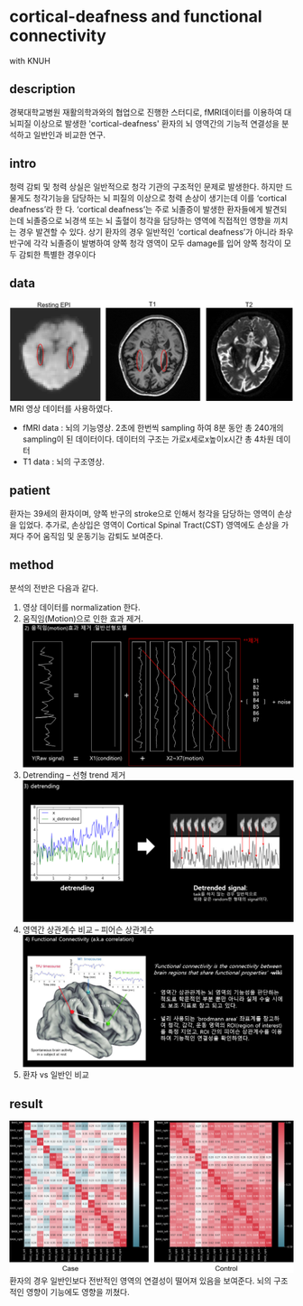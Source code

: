 # cortical-deafness and functional connectivity
with KNUH


## description
경북대학교병원 재활의학과와의 협업으로 진행한 스터디로, fMRI데이터를 이용하여 대뇌피질 이상으로 발생한 'cortical-deafness' 환자의 뇌 영역간의 기능적 연결성을 분석하고 일반인과 비교한 연구.

## intro
청력 감퇴 및 청력 상실은 일반적으로 청각 기관의 구조적인 문제로 발생한다. 하지만 드물게도 청각기능을 담당하는 뇌 피질의 이상으로 청력 손상이 생기는데 이를 ‘cortical deafness’라 한 다. ‘cortical deafness’는 주로 뇌졸증이 발생한 환자들에게 발견되는데 뇌졸증으로 뇌경색 또는 뇌 출혈이 청각을 담당하는 영역에 직접적인 영향을 끼치는 경우 발견할 수 있다. 상기 환자의 경우 일반적인 ‘cortical deafness’가 아니라 좌우 반구에 각각 뇌졸증이 발병하여 양쪽 청각 영역이 모두 damage를 입어 양쪽 청각이 모두 감퇴한 특별한 경우이다

## data
![brain](img/brain.PNG)
MRI 영상 데이터를 사용하였다.
* fMRI data : 뇌의 기능영상. 2초에 한번씩 sampling 하여 8분 동안 총 240개의 sampling이 된 데이터이다. 데이터의 구조는 가로x세로x높이x시간 총 4차원 데이터
* T1 data : 뇌의 구조영상. 

## patient
환자는 39세의 환자이며, 양쪽 반구의 stroke으로 인해서 청각을 담당하는 영역이 손상을 입었다. 추가로, 손상입은 영역이 Cortical Spinal Tract(CST) 영역에도 손상을 가져다 주어 움직임 및 운동기능 감퇴도 보여준다.

## method
분석의 전반은 다음과 같다.  
1) 영상 데이터를 normalization 한다.
2) 움직임(Motion)으로 인한 효과 제거.
![2](img/2.PNG)
3) Detrending – 선형 trend 제거
![3](img/3.PNG)
4) 영역간 상관계수 비교 – 피어슨 상관계수
![4](img/4.PNG)
5) 환자 vs 일반인 비교

## result
![result](img/result.PNG)
환자의 경우 일반인보다 전반적인 영역의 연결성이 떨어져 있음을 보여준다. 뇌의 구조적인 영향이 기능에도 영향을 끼쳤다.
